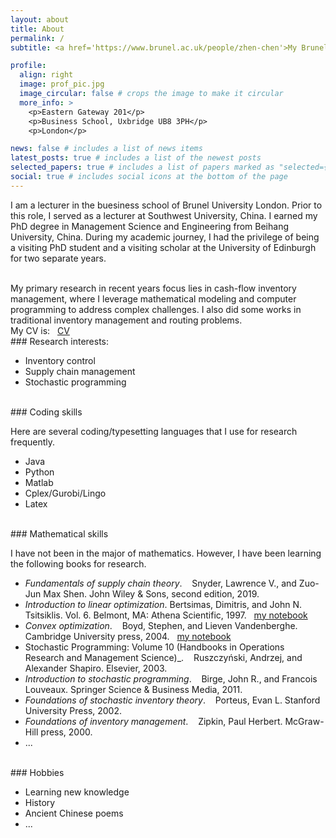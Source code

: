 ```yaml
---
layout: about
title: About
permalink: /
subtitle: <a href='https://www.brunel.ac.uk/people/zhen-chen'>My Brunel University webpage</a>

profile:
  align: right
  image: prof_pic.jpg
  image_circular: false # crops the image to make it circular
  more_info: >
    <p>Eastern Gateway 201</p>
    <p>Business School, Uxbridge UB8 3PH</p>
    <p>London</p>

news: false # includes a list of news items
latest_posts: true # includes a list of the newest posts
selected_papers: true # includes a list of papers marked as "selected={true}"
social: true # includes social icons at the bottom of the page
---
```



I am a lecturer in the buesiness school of Brunel University London. Prior to this role, I served as a lecturer at Southwest University, China. I earned my PhD degree in Management Science and Engineering from Beihang University, China. During my academic journey, I had the privilege of being a visiting PhD student and a visiting scholar at the University of Edinburgh for two separate years.

<br>
My primary research in recent years focus lies in cash-flow inventory management, where I leverage mathematical modeling and computer programming to address complex challenges. I also did some works in traditional inventory management and routing problems.

<br>
My CV is: &nbsp; <a href='https://github.com/RobinChen121/resume/blob/main/CV_chenzhen_English.pdf'>CV</a>

<br>
### Research interests:

- Inventory control
- Supply chain management
- Stochastic programming

<br>
### Coding skills

Here are several coding/typesetting languages that I use for research frequently.

- Java
- Python
- Matlab
- Cplex/Gurobi/Lingo
- Latex

<br>
### Mathematical skills

I have not been in the major of mathematics. However, I have been learning the following books for research.

- _Fundamentals of supply chain theory_. &nbsp;&nbsp; Snyder, Lawrence V., and Zuo-Jun Max Shen. John Wiley & Sons, second edition, 2019.
- _Introduction to linear optimization_. Bertsimas, Dimitris, and John N. Tsitsiklis. Vol. 6. Belmont, MA: Athena Scientific, 1997. &nbsp; <a href='https://robinchen121.github.io/manual-introduction-to-linear-optimization'>my notebook</a>
- _Convex optimization_. &nbsp;&nbsp; Boyd, Stephen, and Lieven Vandenberghe. Cambridge University press, 2004. &nbsp; <a href='https://robinchen121.github.io/manual-convex-optimization'>my notebook</a>
- Stochastic Programming: Volume 10 (Handbooks in Operations Research and Management Science)\_. &nbsp;&nbsp; Ruszczyński, Andrzej, and Alexander Shapiro. Elsevier, 2003.
- _Introduction to stochastic programming_. &nbsp;&nbsp; Birge, John R., and Francois Louveaux. Springer Science & Business Media, 2011.
- _Foundations of stochastic inventory theory_. &nbsp;&nbsp; Porteus, Evan L. Stanford University Press, 2002.
- _Foundations of inventory management_. &nbsp;&nbsp; Zipkin, Paul Herbert. McGraw-Hill press, 2000.
- ...

<br>
### Hobbies

- Learning new knowledge
- History
- Ancient Chinese poems
- ...

<!--

Write your biography here. Tell the world about yourself. Link to your favorite [subreddit](http://reddit.com). You can put a picture in, too. The code is already in, just name your picture `prof_pic.jpg` and put it in the `img/` folder.

Put your address / P.O. box / other info right below your picture. You can also disable any of these elements by editing `profile` property of the YAML header of your `_pages/about.md`. Edit `_bibliography/papers.bib` and Jekyll will render your [publications page](/al-folio/publications/) automatically.

Link to your social media connections, too. This theme is set up to use [Font Awesome icons](https://fontawesome.com/) and [Academicons](https://jpswalsh.github.io/academicons/), like the ones below. Add your Facebook, Twitter, LinkedIn, Google Scholar, or just disable all of them.
-->
